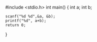 #include <stdio.h>
int main()
{
    int a;
    int b;
    
    scanf("%d %d",&a, &b);
    printf("%d", a+b);
    return 0;
}
